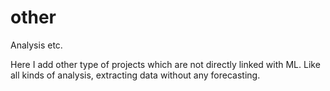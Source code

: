 # other
Analysis etc.

Here I add other type of projects which are not directly linked with ML. Like all kinds of analysis, extracting data without any forecasting.

